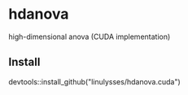 # hdanova
high-dimensional anova (CUDA implementation)

## Install
devtools::install_github("linulysses/hdanova.cuda")
